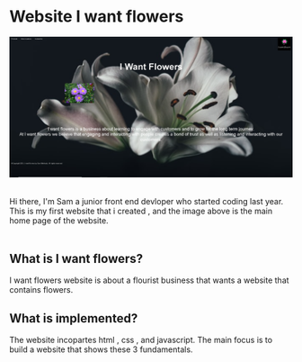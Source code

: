 
# Website I want flowers
<p align="center">
<img src="Website/images/Github image.PNG">
<br></br>
</p>



Hi there, I'm Sam a junior front end devloper who started coding last year. This is my first website that i created , and the image above is the main home page of the website.
<br></br>


## What is I want flowers?
I want flowers website is about a flourist business that wants a website that contains flowers.



## What is implemented?
The website incopartes html , css , and javascript. The main focus is to build a website that shows these 3 fundamentals. 




